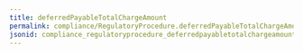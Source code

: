 ```yaml
---
title: deferredPayableTotalChargeAmount
permalink: compliance/RegulatoryProcedure.deferredPayableTotalChargeAmount.html
jsonid: compliance_regulatoryprocedure_deferredpayabletotalchargeamount
---
```

